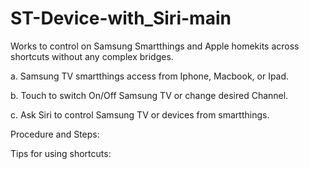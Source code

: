 # ST-Device-with_Siri-main

Works to control on Samsung Smartthings and Apple homekits across shortcuts without any complex bridges.

a. Samsung TV smartthings access from Iphone, Macbook, or Ipad.

b. Touch to switch On/Off Samsung TV or change desired Channel.

c. Ask Siri to control Samsung TV or devices from smartthings.

Procedure and Steps:

Tips for using shortcuts:

